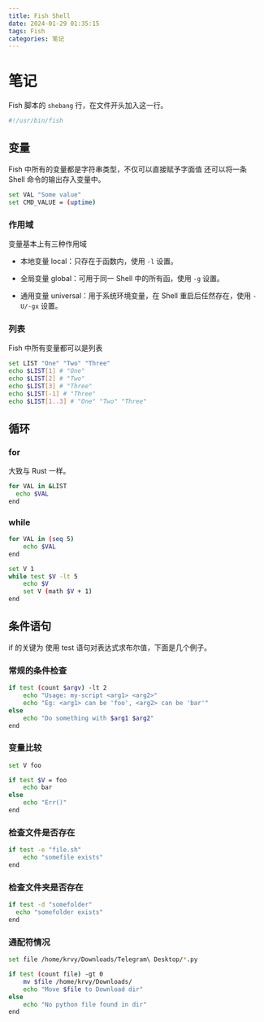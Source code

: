 ```yaml
---
title: Fish Shell
date: 2024-01-29 01:35:15
tags: Fish
categories: 笔记
---
```

# 笔记

Fish 脚本的 `shebang` 行，在文件开头加入这一行。

```sh
#!/usr/bin/fish
```

## 变量

Fish 中所有的变量都是字符串类型，不仅可以直接赋予字面值 还可以将一条 Shell 命令的输出存入变量中。

```sh
set VAL "Some value"
set CMD_VALUE = (uptime)
```

### 作用域

变量基本上有三种作用域

* 本地变量 local：只存在于函数内，使用 `-l` 设置。

* 全局变量 global：可用于同一 Shell 中的所有函，使用 `-g` 设置。

* 通用变量 universal：用于系统环境变量，在 Shell 重启后任然存在，使用 `-U/-gx` 设置。

### 列表

Fish 中所有变量都可以是列表

```sh
set LIST "One" "Two" "Three"
echo $LIST[1] # "One"
echo $LIST[2] # "Two"
echo $LIST[3] # "Three"
echo $LIST[-1] # "Three"
echo $LIST[1..3] # "One" "Two" "Three"
```

## 循环

### for

大致与 Rust 一样。

```sh
for VAL in &LIST
  echo $VAL
end
```

### while

```sh
for VAL in (seq 5)
    echo $VAL
end

set V 1
while test $V -lt 5
    echo $V
    set V (math $V + 1)
end
```

## 条件语句

if 的关键为 使用 test 语句对表达式求布尔值，下面是几个例子。

### 常规的条件检查

```sh
if test (count $argv) -lt 2
    echo "Usage: my-script <arg1> <arg2>"
    echo "Eg: <arg1> can be 'foo', <arg2> can be 'bar'"
else
    echo "Do something with $arg1 $arg2"
end
```

### 变量比较

```sh
set V foo

if test $V = foo
    echo bar
else
    echo "Err()"
end
```

### 检查文件是否存在

```sh
if test -e "file.sh"
    echo "somefile exists"
end
```

### 检查文件夹是否存在

```sh
if test -d "somefolder"
  echo "somefolder exists"
end
```

### 通配符情况

```sh
set file /home/krvy/Downloads/Telegram\ Desktop/*.py

if test (count file) -gt 0
    mv $file /home/krvy/Downloads/
    echo "Move $file to Download dir"
else
    echo "No python file found in dir"
end
```
